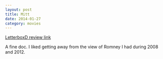 ```yaml
---
layout: post
title: Mitt 
date: 2014-01-27
category: movies
---
```

 
[LetterboxD review link](http://letterboxd.com/samarthbhaskar/film/mitt/)

 A fine doc. I liked getting away from the view of Romney I had during 2008 and 2012. 
